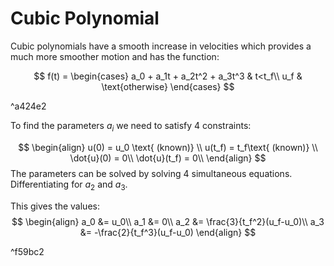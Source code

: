 # Cubic Polynomial
Cubic polynomials have a smooth increase in velocities which provides a much more smoother motion and has the function:

$$
f(t) = \begin{cases}
a_0 + a_1t + a_2t^2 + a_3t^3 & t<t_f\\
u_f & \text{otherwise}
\end{cases}
$$

^a424e2

To find the parameters $a_i$ we need to satisfy 4 constraints:

$$
\begin{align}
u(0) = u_0 \text{ (known)} \\
u(t_f) = t_f\text{ (known)} \\
\dot{u}(0) = 0\\
\dot{u}(t_f) = 0\\
\end{align}
$$
The parameters can be solved by solving 4 simultaneous equations. Differentiating for $a_2$ and $a_3$.

This gives the values:
$$
\begin{align}
a_0 &= u_0\\
a_1 &= 0\\
a_2 &= \frac{3}{t_f^2}(u_f-u_0)\\
a_3 &= -\frac{2}{t_f^3}(u_f-u_0)
\end{align}
$$

^f59bc2

